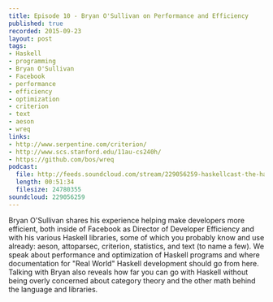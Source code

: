 ```yaml
--- 
title: Episode 10 - Bryan O'Sullivan on Performance and Efficiency
published: true
recorded: 2015-09-23
layout: post
tags:
- Haskell
- programming
- Bryan O'Sullivan
- Facebook
- performance
- efficiency
- optimization
- criterion
- text
- aeson
- wreq
links:
- http://www.serpentine.com/criterion/
- http://www.scs.stanford.edu/11au-cs240h/
- https://github.com/bos/wreq
podcast:
  file: http://feeds.soundcloud.com/stream/229056259-haskellcast-the-haskell-cast-10-bryan-osullivan.mp3
  length: 00:51:34
  filesize: 24780355
soundcloud: 229056259
---
```

Bryan O'Sullivan shares his experience helping make developers more efficient, both inside of Facebook as Director of Developer Efficiency and with his various Haskell libraries, some of which you probably know and use already: aeson, attoparsec, criterion, statistics, and text (to name a few). We speak about performance and optimization of Haskell programs and where documentation for "Real World" Haskell development should go from here. Talking with Bryan also reveals how far you can go with Haskell without being overly concerned about category theory and the other math behind the language and libraries.
